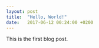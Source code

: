 ```yaml
---
layout: post
title:  "Hello, World!"
date:   2017-06-12 00:24:00 +0200
---
```

This is the first blog post.
